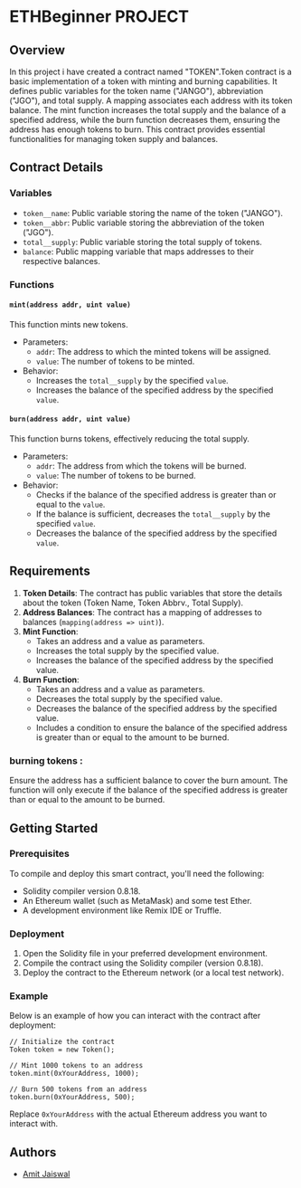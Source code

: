 # ETHBeginner PROJECT

## Overview 

In this project i have created a contract named "TOKEN".Token contract is a basic implementation of a token with minting and burning capabilities. It defines public variables for the token name ("JANGO"), abbreviation ("JGO"), and total supply. A mapping associates each address with its token balance. The mint function increases the total supply and the balance of a specified address, while the burn function decreases them, ensuring the address has enough tokens to burn. This contract provides essential functionalities for managing token supply and balances. 

## Contract Details

### Variables

- `token__name`: Public variable storing the name of the token ("JANGO").
- `token__abbr`: Public variable storing the abbreviation of the token ("JGO").
- `total__supply`: Public variable storing the total supply of tokens.
- `balance`: Public mapping variable that maps addresses to their respective balances.

### Functions

#### `mint(address addr, uint value)`

This function mints new tokens.
- Parameters:
  - `addr`: The address to which the minted tokens will be assigned.
  - `value`: The number of tokens to be minted.
- Behavior:
  - Increases the `total__supply` by the specified `value`.
  - Increases the balance of the specified address by the specified `value`.

#### `burn(address addr, uint value)`

This function burns tokens, effectively reducing the total supply.
- Parameters:
  - `addr`: The address from which the tokens will be burned.
  - `value`: The number of tokens to be burned.
- Behavior:
  - Checks if the balance of the specified address is greater than or equal to the `value`.
  - If the balance is sufficient, decreases the `total__supply` by the specified `value`.
  - Decreases the balance of the specified address by the specified `value`.

## Requirements

1. **Token Details**: The contract has public variables that store the details about the token (Token Name, Token Abbrv., Total Supply).
2. **Address Balances**: The contract has a mapping of addresses to balances (`mapping(address => uint)`).
3. **Mint Function**: 
   - Takes an address and a value as parameters.
   - Increases the total supply by the specified value.
   - Increases the balance of the specified address by the specified value.
4. **Burn Function**:
   - Takes an address and a value as parameters.
   - Decreases the total supply by the specified value.
   - Decreases the balance of the specified address by the specified value.
   - Includes a condition to ensure the balance of the specified address is greater than or equal to the amount to be burned.

### burning tokens :
Ensure the address has a sufficient balance to cover the burn amount. The function will only execute if the balance of the specified address is greater than or equal to the amount to be burned.

## Getting Started

### Prerequisites

To compile and deploy this smart contract, you'll need the following:

- Solidity compiler version 0.8.18.
- An Ethereum wallet (such as MetaMask) and some test Ether.
- A development environment like Remix IDE or Truffle.

### Deployment

1. Open the Solidity file in your preferred development environment.
2. Compile the contract using the Solidity compiler (version 0.8.18).
3. Deploy the contract to the Ethereum network (or a local test network).

### Example

Below is an example of how you can interact with the contract after deployment:

```solidity
// Initialize the contract
Token token = new Token();

// Mint 1000 tokens to an address
token.mint(0xYourAddress, 1000);

// Burn 500 tokens from an address
token.burn(0xYourAddress, 500);
```

Replace `0xYourAddress` with the actual Ethereum address you want to interact with.

## Authors

- [Amit Jaiswal](https://github.com/jaiswal12amit)
